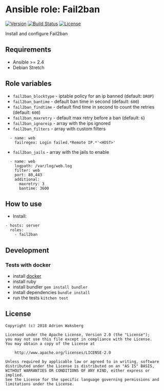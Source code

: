 # Ansible role: Fail2ban
[![Version](https://img.shields.io/badge/latest_version-1.0.0-green.svg)](https://git.yaegashi.fr/nishiki/ansible-role-fail2ban/releases)
[![Build Status](https://travis-ci.org/nishiki/ansible-role-fail2ban.svg?branch=master)](https://travis-ci.org/nishiki/ansible-role-fail2ban)
[![License](https://img.shields.io/badge/license-Apache--2.0-blue.svg)](https://git.yaegashi.fr/nishiki/ansible-role-fail2ban/src/branch/master/LICENSE)

Install and configure Fail2ban

## Requirements

* Ansible >= 2.4
* Debian Stretch

## Role variables

* `fail2ban_blocktype` - iptable policy for an ip banned (default: `DROP`)
* `fail2ban_bantime` - default ban time in second (default: `600`)
* `fail2ban_findtime` - default find time in second to count the retries (default: `600`)
* `fail2ban_maxretry` - default max retry before a ban (default: `6`)
* `fail2ban_ignoreip` - array with the ips ignored
* `fail2ban_filters` - array with custom filters

```
  - name: web
    failregex: Login failed.*Remote IP.*'<HOST>' 
```

* `fail2ban_jails` -  array with the jails to enable

```
  - name: web
    logpath: /var/log/web.log
    filter: web
    port: 80,443
    additional:
      maxretry: 3
      bantime: 3600
```

## How to use

 * Install:

```
- hosts: server
  roles:
    - fail2ban
```

## Development
### Tests with docker

* install [docker](https://docs.docker.com/engine/installation/)
* install ruby
* install bundler `gem install bundler`
* install dependencies `bundle install`
* run the tests `kitchen test`

## License

```
Copyright (c) 2018 Adrien Waksberg

Licensed under the Apache License, Version 2.0 (the "License");
you may not use this file except in compliance with the License.
You may obtain a copy of the License at

    http://www.apache.org/licenses/LICENSE-2.0

Unless required by applicable law or agreed to in writing, software
distributed under the License is distributed on an "AS IS" BASIS,
WITHOUT WARRANTIES OR CONDITIONS OF ANY KIND, either express or implied.
See the License for the specific language governing permissions and
limitations under the License.
```
